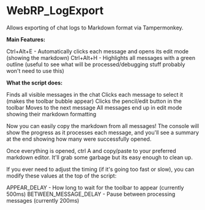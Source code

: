 # WebRP_LogExport
Allows exporting of chat logs to Markdown format via Tampermonkey.

**Main Features:**

Ctrl+Alt+E - Automatically clicks each message and opens its edit mode (showing the markdown)
Ctrl+Alt+H - Highlights all messages with a green outline (useful to see what will be processed/debugging stuff probably won't need to use this)

**What the script does:**

Finds all visible messages in the chat
Clicks each message to select it (makes the toolbar bubble appear)
Clicks the pencil/edit button in the toolbar
Moves to the next message
All messages end up in edit mode showing their markdown formatting

Now you can easily copy the markdown from all messages! The console will show the progress as it processes each message, and you'll see a summary at the end showing how many were successfully opened.

Once everything is opened, ctrl A and copy/paste to your preferred markdown editor. It'll grab some garbage but its easy enough to clean up.

If you ever need to adjust the timing (if it's going too fast or slow), you can modify these values at the top of the script:

APPEAR_DELAY - How long to wait for the toolbar to appear (currently 500ms)
BETWEEN_MESSAGE_DELAY - Pause between processing messages (currently 200ms)
